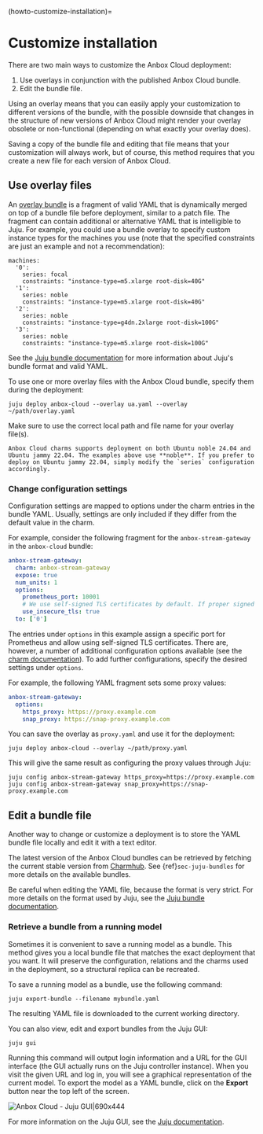 (howto-customize-installation)=
# Customize installation

There are two main ways to customize the Anbox Cloud deployment:

1. Use overlays in conjunction with the published Anbox Cloud bundle.
2. Edit the bundle file.

Using an overlay means that you can easily apply your customization to different versions of the bundle, with the possible downside that changes in the structure of new versions of Anbox Cloud might render your overlay obsolete or non-functional (depending on what exactly your overlay does).

Saving a copy of the bundle file and editing that file means that your customization will always work, but of course, this method requires that you create a new file for each version of Anbox Cloud.

## Use overlay files

An [overlay bundle](https://juju.is/docs/juju/bundle) is a fragment of valid YAML that is dynamically merged on top of a bundle file before deployment, similar to a patch file. The fragment can contain additional or alternative YAML that is intelligible to Juju. For example, you could use a bundle overlay to specify custom instance types for the machines you use (note that the specified constraints are just an example and not a recommendation):

    machines:
      '0':
        series: focal
        constraints: "instance-type=m5.xlarge root-disk=40G"
      '1':
        series: noble
        constraints: "instance-type=m5.xlarge root-disk=40G"
      '2':
        series: noble
        constraints: "instance-type=g4dn.2xlarge root-disk=100G"
      '3':
        series: noble
        constraints: "instance-type=m5.xlarge root-disk=100G"

See the [Juju bundle documentation](https://canonical-charmcraft.readthedocs-hosted.com/en/stable/reference/files/bundle-yaml-file/ ) for more information about Juju's bundle format and valid YAML.

To use one or more overlay files with the Anbox Cloud bundle, specify them during the deployment:

    juju deploy anbox-cloud --overlay ua.yaml --overlay ~/path/overlay.yaml

Make sure to use the correct local path and file name for your overlay file(s).

```{note}
Anbox Cloud charms supports deployment on both Ubuntu noble 24.04 and Ubuntu jammy 22.04. The examples above use **noble**. If you prefer to deploy on Ubuntu jammy 22.04, simply modify the `series` configuration accordingly.
```

### Change configuration settings

Configuration settings are mapped to options under the charm entries in the bundle YAML. Usually, settings are only included if they differ from the default value in the charm.

For example, consider the following fragment for the `anbox-stream-gateway` in the `anbox-cloud` bundle:

```yaml
anbox-stream-gateway:
  charm: anbox-stream-gateway
  expose: true
  num_units: 1
  options:
    prometheus_port: 10001
    # We use self-signed TLS certificates by default. If proper signed certificates are used, this can be dropped.
    use_insecure_tls: true
  to: ['0']
```

The entries under `options` in this example assign a specific port for Prometheus and allow using self-signed TLS certificates. There are, however, a number of additional configuration options available (see the [charm documentation](https://charmhub.io/anbox-charmers-anbox-stream-gateway)). To add further configurations, specify the desired settings under `options`.

For example, the following YAML fragment sets some proxy values:

```yaml
anbox-stream-gateway:
  options:
    https_proxy: https://proxy.example.com
    snap_proxy: https://snap-proxy.example.com
```

You can save the overlay as `proxy.yaml` and use it for the deployment:

    juju deploy anbox-cloud --overlay ~/path/proxy.yaml

This will give the same result as configuring the proxy values through Juju:

    juju config anbox-stream-gateway https_proxy=https://proxy.example.com
    juju config anbox-stream-gateway snap_proxy=https://snap-proxy.example.com


## Edit a bundle file

Another way to change or customize a deployment is to store the YAML bundle file locally and edit it with a text editor.

The latest version of the Anbox Cloud bundles can be retrieved by fetching the current stable version from [Charmhub](https://charmhub.io/). See {ref}`sec-juju-bundles` for more details on the available bundles.

Be careful when editing the YAML file, because the format is very strict. For more details on the format used by Juju, see the [Juju bundle documentation](https://canonical-charmcraft.readthedocs-hosted.com/en/stable/reference/files/bundle-yaml-file/ ).

### Retrieve a bundle from a running model

Sometimes it is convenient to save a running model as a bundle. This method gives you a local bundle file that matches the exact deployment that you want. It will preserve the configuration, relations and the charms used in the deployment, so a structural replica can be recreated.

To save a running model as a bundle, use the following command:

    juju export-bundle --filename mybundle.yaml

The resulting YAML file is downloaded to the current working directory.

You can also view, edit and export bundles from the Juju GUI:

    juju gui

Running this command will output login information and a URL for the GUI interface (the GUI actually runs on the Juju controller instance). When you visit the given URL and log in, you will see a graphical representation of the current model. To export the model as a YAML bundle, click on the **Export** button near the top left of the screen.

![Anbox Cloud - Juju GUI|690x444](/images/install_customize_juju_model.png)

For more information on the Juju GUI, see the [Juju documentation](https://canonical-juju.readthedocs-hosted.com/en/latest/user/howto/manage-the-juju-dashboard/#manage-the-juju-dashboard).
